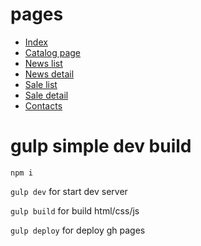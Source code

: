 # pages

-  [Index](https://onepo1ntfive.github.io/florencia-html/)
-  [Catalog page](https://onepo1ntfive.github.io/florencia-html/catalog-page.html)
-  [News list](https://onepo1ntfive.github.io/florencia-html/news-list.html)
-  [News detail](https://onepo1ntfive.github.io/florencia-html/news-detail.html)
-  [Sale list](https://onepo1ntfive.github.io/florencia-html/sale-list.html)
-  [Sale detail](https://onepo1ntfive.github.io/florencia-html/sale-detail.html)
-  [Contacts](https://onepo1ntfive.github.io/florencia-html/contacts.html)

# gulp simple dev build

`npm i`

`gulp dev` for start dev server

`gulp build` for build html/css/js

`gulp deploy` for deploy gh pages
